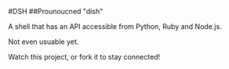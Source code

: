 #DSH
##Prounoucned "dish"

A shell that has an API accessible from Python, Ruby and Node.js. 

Not even usuable yet. 

Watch this project, or fork it to stay connected!
